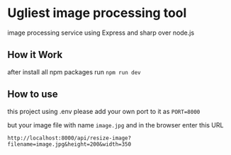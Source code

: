 # Ugliest image processing tool
image processing service using Express and sharp over node.js

## How it Work

after install all npm packages run `npm run dev`

## How to use

this project using .env please add your own port to it as `PORT=8000`

but your image file with name `image.jpg` and in the browser enter this URL

    http://localhost:8000/api/resize-image?filename=image.jpg&height=200&width=350

